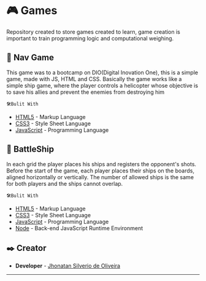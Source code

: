 # 🎮 Games

Repository created to store games created to learn, game creation is important to train programming logic and computational weighing.

## 🚀 Nav Game

This game was to a bootcamp on DIO(Digital Inovation One), this is a simple game, made with JS, HTML and CSS. Basically the game works like a simple ship game, where the player controls a helicopter whose objective is to save his allies and prevent the enemies from destroying him

    🛠️Bulit With

* [HTML5](https://developer.mozilla.org/en-US/docs/Glossary/HTML5) - Markup Language
* [CSS3](https://developer.mozilla.org/en-US/docs/Web/CSS) - Style Sheet Language
* [JavaScript](https://developer.mozilla.org/en-US/docs/Web/JavaScript) - Programming Language

## 🚢 BattleShip

In each grid the player places his ships and registers the opponent's shots. Before the start of the game, each player places their ships on the boards, aligned horizontally or vertically. The number of allowed ships is the same for both players and the ships cannot overlap.

    🛠️Bulit With

* [HTML5](https://developer.mozilla.org/en-US/docs/Glossary/HTML5) - Markup Language
* [CSS3](https://developer.mozilla.org/en-US/docs/Web/CSS) - Style Sheet Language
* [JavaScript](https://developer.mozilla.org/en-US/docs/Web/JavaScript) - Programming Language
* [Node](https://nodejs.org/en/docs/) - Back-end JavaScript Runtime Environment

## ✒️ Creator

* **Developer** - [Jhonatan Silverio de Oliveira](https://github.com/Jh0wjso)

---
